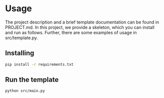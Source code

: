 # Usage

The project description and a brief template documentation can be found in PROJECT.md. In this project, we provide a skeleton, which you can install and run as follows. Further, there are some examples of usage in src/template.py.

## Installing
```bash
pip install -r requirements.txt
```

## Run the template 
```bash
python src/main.py
```
